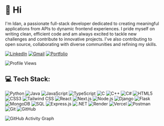 # 💫 Hi
I'm Idan, a passionate full-stack developer dedicated to creating meaningful applications from APIs to dynamic frontend experiences. I pride myself on writing clean, efficient code and am always excited to tackle new challenges and contribute to innovative projects. I've also contributing to open source, collaborating with diverse communities and refining my skills.

[![LinkedIn](https://img.shields.io/badge/LinkedIn-%230A66C2.svg?style=for-the-badge&logo=linkedin&logoColor=white)](https://linkedin.com/in/idan-levi-7a8506242)
[![Gmail](https://img.shields.io/badge/Gmail-D14836?style=for-the-badge&logo=gmail&logoColor=white)](mailto:29idan29@gmail.com)
[![Portfolio](https://img.shields.io/badge/Portfolio-%23000000.svg?style=for-the-badge&logo=star&logoColor=white)](http://portfolio-idanidan29s-projects.vercel.app)


![Profile Views](https://komarev.com/ghpvc/?username=idanidan29&label=Profile%20Views&color=blue&style=for-the-badge)

## 💻 Tech Stack:

![Python](https://img.shields.io/badge/Python-3776AB?style=for-the-badge&logo=python&logoColor=white)
![Java](https://img.shields.io/badge/Java-ED8B00?style=for-the-badge&logo=openjdk&logoColor=white)
![JavaScript](https://img.shields.io/badge/JavaScript-F7DF1E?style=for-the-badge&logo=javascript&logoColor=black)
![TypeScript](https://img.shields.io/badge/TypeScript-3178C6?style=for-the-badge&logo=typescript&logoColor=white)
![C](https://img.shields.io/badge/C-00599C?style=for-the-badge&logo=c&logoColor=white)
![C++](https://img.shields.io/badge/C++-00599C?style=for-the-badge&logo=cplusplus&logoColor=white)
![C#](https://img.shields.io/badge/C%23-239120?style=for-the-badge&logo=csharp&logoColor=white)
![HTML5](https://img.shields.io/badge/HTML5-E34F26?style=for-the-badge&logo=html5&logoColor=white)
![CSS3](https://img.shields.io/badge/CSS3-1572B6?style=for-the-badge&logo=css3&logoColor=white)
![Tailwind CSS](https://img.shields.io/badge/Tailwind_CSS-38B2AC?style=for-the-badge&logo=tailwind-css&logoColor=white)
![React](https://img.shields.io/badge/React-20232A?style=for-the-badge&logo=react&logoColor=61DAFB)
![Next.js](https://img.shields.io/badge/Next.js-000000?style=for-the-badge&logo=nextdotjs&logoColor=white)
![Node.js](https://img.shields.io/badge/Node.js-43853D?style=for-the-badge&logo=node.js&logoColor=white)
![Django](https://img.shields.io/badge/Django-092E20?style=for-the-badge&logo=django&logoColor=white)
![Flask](https://img.shields.io/badge/Flask-000000?style=for-the-badge&logo=flask&logoColor=white)
![MongoDB](https://img.shields.io/badge/MongoDB-4EA94B?style=for-the-badge&logo=mongodb&logoColor=white)
![SQL](https://img.shields.io/badge/SQL-4479A1?style=for-the-badge&logo=postgresql&logoColor=white)
![Express.js](https://img.shields.io/badge/Express.js-000000?style=for-the-badge&logo=express&logoColor=white)
![.NET](https://img.shields.io/badge/.NET-512BD4?style=for-the-badge&logo=dotnet&logoColor=white)
![Render](https://img.shields.io/badge/Render-46E3B7?style=for-the-badge&logo=render&logoColor=white)
![Vercel](https://img.shields.io/badge/Vercel-000000?style=for-the-badge&logo=vercel&logoColor=white)
![Postman](https://img.shields.io/badge/Postman-FF6C37?style=for-the-badge&logo=postman&logoColor=white)
![Git](https://img.shields.io/badge/Git-F05032?style=for-the-badge&logo=git&logoColor=white)
![GitHub](https://img.shields.io/badge/GitHub-181717?style=for-the-badge&logo=github&logoColor=white)

![GitHub Activity Graph](https://github-readme-activity-graph.vercel.app/graph?username=idanidan29&theme=github-dark&hide_border=true)

